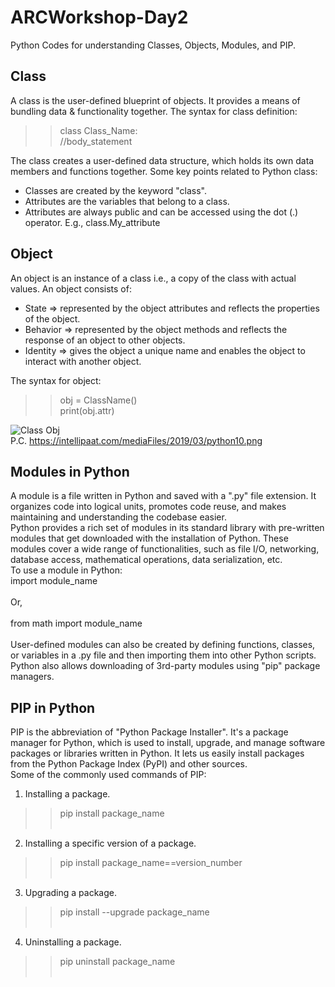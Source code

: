 # ARCWorkshop-Day2
Python Codes for understanding Classes, Objects, Modules, and PIP.
## Class
A class is the user-defined blueprint of objects. It provides a means of bundling data & functionality together. The syntax for class definition:

>>class Class_Name:<br/>
    //body_statement

The class creates a user-defined data structure, which holds its own data members and functions together. Some key points related to Python class:
  - Classes are created by the keyword "class".
  - Attributes are the variables that belong to a class.
  - Attributes are always public and can be accessed using the dot (.) operator.
    E.g., class.My_attribute

## Object
An object is an instance of a class i.e., a copy of the class with actual values. An object consists of:
  - State => represented by the object attributes and reflects the properties of the object.
  - Behavior => represented by the object methods and reflects the response of an object to other objects.
  - Identity => gives the object a unique name and enables the object to interact with another object.

The syntax for object:

>>obj = ClassName() <br/>
>>print(obj.attr)


![Class Obj](https://github.com/Sweta-Das/ARCWorkshop-Day2/assets/73231461/8286a563-52d7-46c5-90e4-2fe7855f783c)
<br/>P.C. https://intellipaat.com/mediaFiles/2019/03/python10.png


## Modules in Python
A module is a file written in Python and saved with a ".py" file extension. It organizes code into logical units, promotes code reuse, and makes maintaining and understanding the codebase easier.<br/>
Python provides a rich set of modules in its standard library with pre-written modules that get downloaded with the installation of Python. These modules cover a wide range of functionalities, such as file I/O, networking, database access, mathematical operations, data serialization, etc.<br/>
To use a module in Python:<br/>
import module_name <br/><br/>Or,<br/><br/>
from math import module_name<br/><br/>
User-defined modules can also be created by defining functions, classes, or variables in a .py file and then importing them into other Python scripts.
Python also allows downloading of 3rd-party modules using "pip" package managers.

## PIP in Python
PIP is the abbreviation of "Python Package Installer". It's a package manager for Python, which is used to install, upgrade, and manage software packages or libraries written in Python. It lets us easily install packages from the Python Package Index (PyPI) and other sources.<br/>
Some of the commonly used commands of PIP:<br/>
1. Installing a package. <br/>
>>pip install package_name <br/><br/>
2. Installing a specific version of a package.<br/>
>>pip install package_name==version_number<br/><br/>
3. Upgrading a package.<br/>
>>pip install --upgrade package_name<br/><br/>
4. Uninstalling a package.<br/>
>>pip uninstall package_name<br/><br/>
